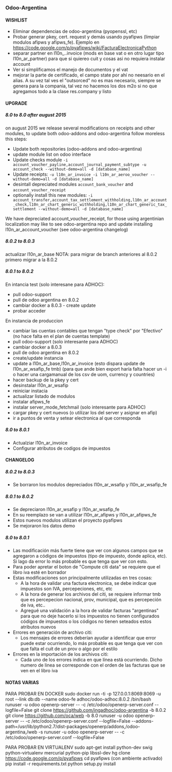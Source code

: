 ### Odoo-Argentina

#### WISHLIST
* Eliminar dependencias de odoo-argentina (pyopenssl, etc)
* Probar generar pkey, cert. request y demás usando pyafipws (limpiar modulos afipws y afipws_fe). Ejemplo en https://code.google.com/p/pyafipws/wiki/FacturaElectronicaPython
* separar partner en l10n_..invoice (mods en base vat o en otro lugar tipo l10n_ar_partner) para que si quiereo cuit y cosas asi no requiera instalar account
* Ver si simplificamos el manejo de documentos y el vat
* mejorar la parte de certificado, el campo state por ahí no neesario en el alias. A su vez tal ves el "outsorced" no es mas necesario, siempre se genera para la compania, tal vez no hacemos los dos m2o si no que agregamos todo a la clase res.company y listo


#### UPGRADE
##### 8.0 to 8.0 after august 2015
on august 2015 we release several modifications on receipts and other modules, to update both odoo-addons and odoo-argentina follow moreless this steps:
* Update both repositories (odoo-addons and odoo-argentina)
* update module list on odoo interface
* Update checks module `-i account_voucher_payline,account_journal_payment_subtype -u account_check --without-demo=all -d [database_name]`
* Update receipts: `-u l10n_ar_invoice -i l10n_ar_aeroo_voucher --without-demo=all -d [database_name]`
* desintall depreciated modules `account_bank_voucher` and `account_voucher_receipt`
* optionally install this new modules: `-i account_transfer,account_tax_settlement_withholding,l10n_ar_account_check,l10n_ar_chart_generic_withholding,l10n_ar_chart_generic_tax_settlement --without-demo=all -d [database_name]`

We have depreciated account_voucher_receipt, for those using argentinian localization may like to see odoo-argentina repo and update installing l10n_ar_account_voucher (see odoo-argentina changelog)

##### 8.0.2 to 8.0.3
actualizar l10n_ar_base
NOTA: para migrar de branch anteriores al 8.0.2 primero migrar a la 8.0.2

##### 8.0.1 to 8.0.2
En intancia test (solo interesane para ADHOC):
- pull odoo-support
- pull de odoo argentina en 8.0.2
- cambiar docker a 8.0.3 - create update
- probar acceder

En instancia de produccion
- cambiar las cuentas contables que tengan "type check" por "Efectivo" (no hace falta en el plan de cuentas template)
- pull odoo-support (solo interesante para ADHOC)
- cambiar docker a 8.0.3
- pull de odoo argentina en 8.0.2
- create/update instancia
- update a l10n_ar_base,l10n_ar_invoice (esto dispara update de l10n_ar_wsafip_fe tmb) (para que ande bien export haría falta hacer un -i o hacer una cargamanual de los csv de uom, currency y countries)
- hacer backup de la pkey y cert
- desinstalar l10n_ar_wsafip
- reiniciar instacia 
- actualizar listado de modulos
- instalar afipws_fe
- instalar server_mode_fetchmail (solo interesante para ADHOC)
- cargar pkey y cert nuevos (o utilizar los del server y asignar en afip)
- ir a puntos de venta y setear electronica al que corresponda

##### 8.0 to 8.0.1
- Actualziar l10n_ar_invoice
- Configurar atributos de codigos de impuestos


#### CHANGELOG
##### 8.0.2 to 8.0.3
* Se borraron los modulos depreciados l10n_ar_wsafip y l10n_ar_wsafip_fe

##### 8.0.1 to 8.0.2
* Se depreciaron l10n_ar_wsafip y l10n_ar_wsafip_fe
* En su reemplazo se van a utilizar l10n_ar_afipws y l10n_ar_afipws_fe
* Estos nuevos modulos utilizan el proyecto pyafipws
* Se mejoraron los datos demo

##### 8.0 to 8.0.1
* Las modificación más fuerte tiene que ver con algunos campos que se agregaron a códigos de impuestos (tipo de impuesto, donde aplica, etc). Si lago da error lo más probable es que tenga que ver con esto.
* Para poder apretar el boton de "Compute citi data" se requiere que el libro iva esté en borrador
* Estas modificaciones son principalmente utilizadas en tres cosas:
    * A la hora de validar una factura electronica, se debe indicar que impuestos son IVA, percepeciones, etc, etc
    * A la hora de generar los archivos del citi, se requiere informar tmb que es percepecion nacional, prov, municipal, que es percepeción de iva, etc..
    * Agregué una validación a la hora de validar facturas "argentinas" para que no deje hacerlo si los impuestos no tienen configurados códigos de impuestos o los códigos no tienen seteados estos atributos nuevos
* Errores en generación de archivo citi:
    * Los mensajes de errores deberían ayudar a identificar que error puede estar ocurriendo, lo más probable es que tenga que ver con que falta el cuit de un prov o algo por el estilo
* Errores en la importación de los archivos citi:
    * Cada uno de los errores indica en que línea está ocurriendo. Dicho numero de linea se corresponde con el orden de las facturas que se ven en el libro iva


#### NOTAS VARIAS
PARA PROBAR EN DOCKER
sudo docker run -ti -p 127.0.0.1:8069:8069 -u root --link db:db --name odoo-fe adhoc/odoo-adhoc:8.0.2 /bin/bash
runuser -u odoo openerp-server -- -c /etc/odoo/openerp-server.conf --logfile=False
git clone https://github.com/ingadhoc/odoo-argentina -b 8.0.2
git clone https://github.com/oca/web -b 8.0
runuser -u odoo openerp-server -- -c /etc/odoo/openerp-server.conf --logfile=False --addons-path=/usr/lib/python2.7/dist-packages/openerp/addons,/odoo-argentina,/web -s
runuser -u odoo openerp-server -- -c /etc/odoo/openerp-server.conf --logfile=False

PARA PROBAR EN VIRTUALENV
sudo apt-get install python-dev swig python-virtualenv mercurial python-pip libssl-dev
hg clone https://code.google.com/p/pyafipws
cd pyafipws
(con ambiente activado)
pip install -r requirements.txt
python setup.py install
